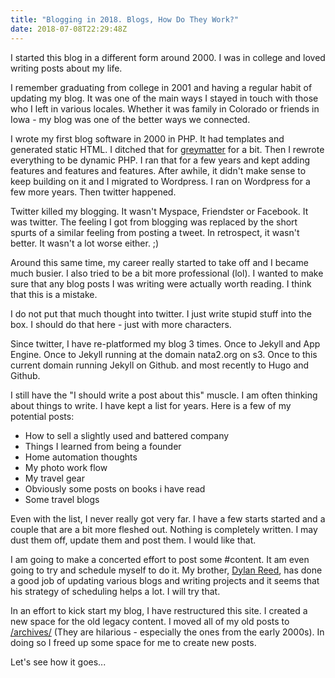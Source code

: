 ```yaml
---
title: "Blogging in 2018. Blogs, How Do They Work?"
date: 2018-07-08T22:29:48Z
---
```


I started this blog in a different form around 2000.  I was in college and loved writing posts about my life. 

I remember graduating from college in 2001 and having a regular habit of updating my blog. It was one of the main ways I stayed in touch with those who I left in various locales. Whether it was family in Colorado or friends in Iowa - my blog was one of the better ways we connected. 

I wrote my first blog software in 2000 in PHP. It had templates and generated static HTML. I ditched that for [greymatter](https://en.wikipedia.org/wiki/Greymatter_(software)) for a bit. Then I rewrote everything to be dynamic PHP. I ran that for a few years and kept adding features and features and features. After awhile, it didn't make sense to keep building on it and I migrated to Wordpress. I ran on Wordpress for a few more years. Then twitter happened.

Twitter killed my blogging. It wasn't Myspace, Friendster or Facebook. It was twitter. The feeling I got from blogging was replaced by the short spurts of a similar feeling from posting a tweet. In retrospect, it wasn't better. It wasn't a lot worse either. ;)

Around this same time, my career really started to take off and I became much busier. I also tried to be a bit more professional (lol). I wanted to make sure that any blog posts I was writing were actually worth reading. I think that this is a mistake. 

I do not put that much thought into twitter. I just write stupid stuff into the box. I should do that here - just with more characters.  

Since twitter, I have re-platformed my blog 3 times. Once to Jekyll and App Engine. Once to Jekyll running at the domain nata2.org on s3. Once to this current domain running Jekyll on Github. and most recently to Hugo and Github.

I still have the "I should write a post about this" muscle. I am often thinking about things to write. I have kept a list for years. Here is a few of my potential posts:

- How to sell a slightly used and battered company
- Things I learned from being a founder
- Home automation thoughts
- My photo work flow
- My travel gear
- Obviously some posts on books i have read
- Some travel blogs

Even with the list, I never really got very far. I have a few starts started and a couple that are a bit more fleshed out. Nothing is completely written. I may dust them off, update them and post them. I would like that. 

I am going to make a concerted effort to post some #content. It am even going to try and schedule myself to do it. My brother, [Dylan Reed](http://dylanreed.com), has done a good job of updating various blogs and writing projects and it seems that his strategy of scheduling helps a lot. I will try that. 

In an effort to kick start my blog, I have restructured this site. I created a new space for the old legacy content. I moved all of my old posts to [/archives/](/archives/) (They are hilarious - especially the ones from the early 2000s). In doing so I freed up some space for me to create new posts. 

Let's see how it goes...
